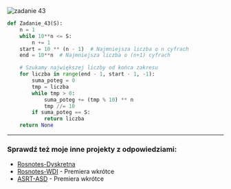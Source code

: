 <picture>
  <source srcset="../../srt/zbior_zadan/43.png" media="(prefers-color-scheme: light)">
  <source srcset="../../srt/zbior_zadan/black_43.png" media="(prefers-color-scheme: dark)">
  <img src="../../srt/zbior_zadan/black_43.png" alt="zadanie 43">
</picture>

```python
def Zadanie_43(S):
    n = 1
    while 10**n <= S:
        n += 1
    start = 10 ** (n - 1)  # Najmniejsza liczba o n cyfrach
    end = 10**n  # Najmniejsza liczba o (n+1) cyfrach

    # Szukamy największej liczby od końca zakresu
    for liczba in range(end - 1, start - 1, -1):
        suma_poteg = 0
        tmp = liczba
        while tmp > 0:
            suma_poteg += (tmp % 10) ** n
            tmp //= 10
        if suma_poteg == S:
            return liczba
    return None
```

---
### Sprawdź też moje inne projekty z odpowiedziami:
- [Rosnotes-Dyskretna](https://github.com/kamilGie/Rosnotes-Dyskretna)
- [Rosnotes-WDI](https://github.com/kamilGie/Rosnotes-WDI) - Premiera wkrótce
- [ASRT-ASD](https://github.com/kamilGie/Rosnotes-Dyskretna) - Premiera wkrótce
